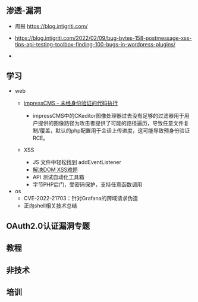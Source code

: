 ## 渗透-漏洞

- 周报 https://blog.intigriti.com/

 - https://blog.intigriti.com/2022/02/09/bug-bytes-158-postmessage-xss-tips-api-testing-toolbox-finding-100-bugs-in-wordpress-plugins/
 - 



## 学习

- web
  - [impressCMS - 未经身份验证的代码执行](https://r0.haxors.org/posts?id=8)
    - impressCMS中的CKeditor图像处理器过去没有足够的过滤器用于用户提供的图像路径为攻击者提供了可能的路径遍历，导致任意文件复制/覆盖，默认的php配置用于会话上传进度，这可能导致预身份验证RCE。

  - XSS
    - JS 文件中轻松找到 addEventListener
    - [解决DOM XSS难题](https://spaceraccoon.dev/solving-dom-xss-puzzles)
    - API 测试自动化工具箱
    - 字节PHP后门，受密码保护，支持任意函数调用
- os
  - CVE-2022-21703：针对Grafana的跨域请求伪造
  - 正向shell相关技术总结





## OAuth2.0认证漏洞专题


## 教程


## 非技术


## 培训










